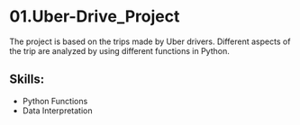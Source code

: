 # 01.Uber-Drive_Project

The project is based on the trips made by Uber drivers. Different aspects of the trip are analyzed by using different functions in Python.

## Skills:
  - Python Functions
  - Data Interpretation
